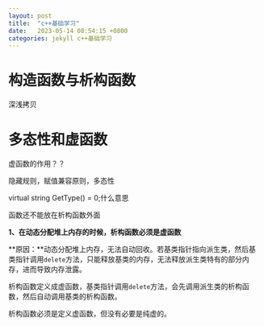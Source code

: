 ```yaml
---
layout: post
title:  "c++基础学习"
date:   2023-05-14 08:54:15 +0800
categories: jekyll c++基础学习
---
```




# 构造函数与析构函数

深浅拷贝

# 多态性和虚函数

虚函数的作用？？

隐藏规则，赋值兼容原则，多态性

virtual string GetType() = 0;什么意思

函数还不能放在析构函数外面



**1、在动态分配堆上内存的时候，析构函数必须是虚函数**

**原因：**动态分配堆上内存，无法自动回收。若基类指针指向派生类，然后基类指针调用`delete`方法，只能释放基类的内存，无法释放派生类特有的部分内存，进而导致内存泄露。

析构函数定义成虚函数，基类指针调用`delete`方法，会先调用派生类的析构函数，然后自动调用基类的析构函数。

析构函数必须是定义虚函数，但没有必要是纯虚的。



